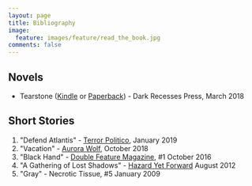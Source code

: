 ```yaml
---
layout: page
title: Bibliography
image:
  feature: images/feature/read_the_book.jpg
comments: false
---
```


## Novels

- Tearstone ([Kindle](https://amzn.to/2VDqCcd) or
  [Paperback](https://amzn.to/2ABlYSW)) - Dark Recesses Press, March 2018

## Short Stories

1. "Defend Atlantis" - [Terror Politico](https://amzn.to/2sjK14h), January 2019
1. "Vacation" - [Aurora Wolf](https://aurorawolf.com/2018/10/vacation/), October
   2018
1. "Black Hand" - [Double Feature Magazine](http://amzn.to/2dwD20r), #1 October
   2016
1. "A Gathering of Lost Shadows" - [Hazard Yet Forward](http://amzn.to/1Lj59rf)
   August 2012
1. "Gray" - Necrotic Tissue, #5 January 2009
